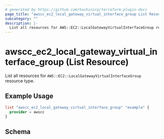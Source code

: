 ```yaml
---
# generated by https://github.com/hashicorp/terraform-plugin-docs
page_title: "awscc_ec2_local_gateway_virtual_interface_group List Resource - terraform-provider-awscc"
subcategory: ""
description: |-
  List all resources for AWS::EC2::LocalGatewayVirtualInterfaceGroup resource type.
---
```


# awscc_ec2_local_gateway_virtual_interface_group (List Resource)

List all resources for `AWS::EC2::LocalGatewayVirtualInterfaceGroup` resource type.

## Example Usage

```terraform
list "awscc_ec2_local_gateway_virtual_interface_group" "example" {
  provider = awscc
}
```

<!-- schema generated by tfplugindocs -->
## Schema
